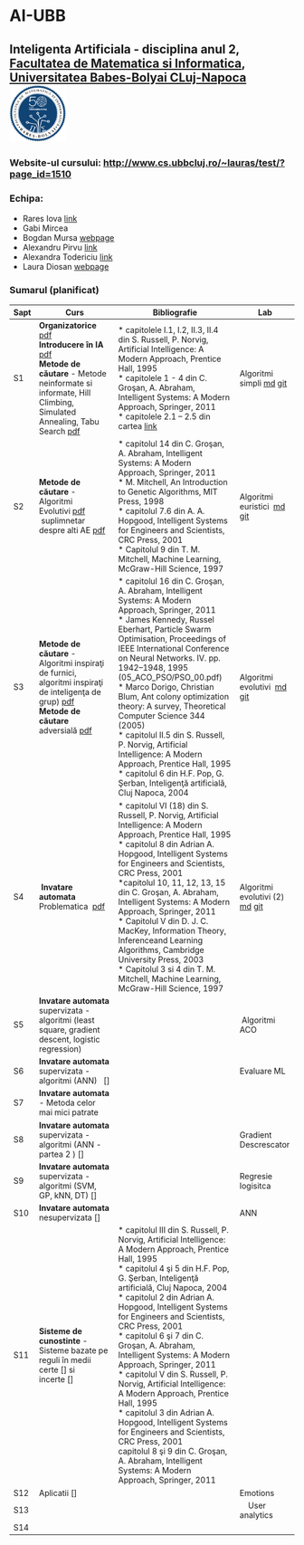 # AI-UBB


## Inteligenta Artificiala - disciplina anul 2, [Facultatea de Matematica si Informatica](www.cs.ubbcluj.ro), [Universitatea Babes-Bolyai CLuj-Napoca](www.ubbcluj.ro) <img src="50info.png" width="100">

### Website-ul cursului: http://www.cs.ubbcluj.ro/~lauras/test/?page_id=1510

### Echipa:


- Rares Iova [link](https://www.linkedin.com/in/rare%C8%99-iova-1b67b2139/?originalSubdomain=ro)
- Gabi Mircea
- Bogdan Mursa [webpage](https://sites.google.com/view/mursa-bogdan/)
- Alexandru Pirvu [link](https://www.linkedin.com/in/alexandru-pirvu-7a8b4191/)
- Alexandra Todericiu [link](https://www.linkedin.com/in/ioana-alexandra-todericiu/)
- Laura Diosan [webpage](www.cs.ubbcluj.ro/~lauras)


### Sumarul (planificat)



| Sapt	| Curs	| Bibliografie |	Lab |
| --- | --- | --- | --- |
| S1 |	**Organizatorice** [pdf](https://github.com/lauradiosan/AI-UBB/tree/main/2021-2022/lectures/00_admin.pdf) <br>  **Introducere în IA** [pdf](https://github.com/lauradiosan/AI-UBB/tree/main/2021-2022/lectures/01_introAI.pdf)  <br>  **Metode de căutare** - Metode neinformate si informate, Hill Climbing, Simulated Annealing, Tabu Search [pdf](https://github.com/lauradiosan/AI-UBB/tree/main/2021-2022/lectures/01_search_uninformed.pdf) | * capitolele I.1, I.2, II.3, II.4 din S. Russell, P. Norvig, Artificial Intelligence: A Modern Approach, Prentice Hall, 1995 <br> * capitolele 1 - 4 din C. Groşan, A. Abraham, Intelligent Systems: A Modern Approach, Springer, 2011 <br> * capitolele 2.1 – 2.5 din cartea [link](http://www-g.eng.cam.ac.uk/mmg/teaching/artificialintelligence/) | Algoritmi simpli [md](https://github.com/lauradiosan/AI-UBB/blob/main/2021-2022/labs/lab01/AI-lab01.md) [git](https://classroom.github.com/a/Bstf3nuo) |
| S2 | **Metode de căutare** - Algoritmi Evolutivi [pdf](https://github.com/lauradiosan/AI-UBB/tree/main/2021-2022/lectures/02_localSearch_EA.pdf)<br> suplimnetar despre alti AE [pdf](https://github.com/lauradiosan/AI-UBB/tree/main/2021-2022/lectures/02_localSearch_EA_suplim.pdf) | * capitolul 14 din C. Groşan, A. Abraham, Intelligent Systems: A Modern Approach, Springer, 2011 <br> * M. Mitchell, An Introduction to Genetic Algorithms, MIT Press, 1998 <br> * capitolul 7.6 din A. A. Hopgood, Intelligent Systems for Engineers and Scientists, CRC Press, 2001 <br> * Capitolul 9 din T. M. Mitchell, Machine Learning, McGraw-Hill Science, 1997 | Algoritmi euristici  [md](ttps://github.com/lauradiosan/AI-UBB/blob/main/2021-2022/labs/lab02/AI-lab02.md) [git](https://classroom.github.com/a/JhGfCuun) |
| S3 | **Metode de căutare** - Algoritmi inspiraţi de furnici, algoritmi inspiraţi de inteligenţa de grup) [pdf](https://github.com/lauradiosan/AI-UBB/tree/main/2021-2022/lectures/03_localSearch_PSO_ACO.pdf) <br> **Metode de căutare** adversială [pdf](https://github.com/lauradiosan/AI-UBB/tree/main/2021-2022/lectures/03_Adversial_search.pdf) | * capitolul 16 din C. Groşan, A. Abraham, Intelligent Systems: A Modern Approach, Springer, 2011 <br> * James Kennedy, Russel Eberhart, Particle Swarm Optimisation, Proceedings of IEEE International Conference on Neural Networks. IV. pp. 1942–1948, 1995 (05_ACO_PSO/PSO_00.pdf) <br> * Marco Dorigo, Christian Blum, Ant colony optimization theory: A survey, Theoretical Computer Science 344 (2005) <br> * capitolul II.5 din S. Russell, P. Norvig, Artificial Intelligence: A Modern Approach, Prentice Hall, 1995 <br> * capitolul 6 din H.F. Pop, G. Şerban, Inteligenţă artificială, Cluj Napoca, 2004 | Algoritmi evolutivi  [md](https://github.com/lauradiosan/AI-UBB/blob/main/2021-2022/labs/lab03/AI-lab03.md) [git](https://classroom.github.com/a/m1yEbDQs) |
| S4 | **Invatare automata** <br> Problematica  [pdf](https://github.com/lauradiosan/AI-UBB/tree/main/2021-2022/lectures/04_ML_intro.pdf)	| * capitolul VI (18) din S. Russell, P. Norvig, Artificial Intelligence: A Modern Approach, Prentice Hall, 1995 <br> * capitolul 8 din Adrian A. Hopgood, Intelligent Systems for Engineers and Scientists, CRC Press, 2001 <br> *capitolul 10, 11, 12, 13, 15 din C. Groşan, A. Abraham, Intelligent Systems: A Modern Approach, Springer, 2011 <br> * Capitolul V din D. J. C. MacKey, Information Theory, Inferenceand Learning Algorithms, Cambridge University Press, 2003 <br> * Capitolul 3 si 4 din T. M. Mitchell, Machine Learning, McGraw-Hill Science, 1997 | Algoritmi evolutivi (2) [md](https://github.com/lauradiosan/AI-UBB/blob/main/2021-2022/labs/lab04/AI-lab04.md) [git](?) |
| S5 | **Invatare automata** supervizata - algoritmi (least square, gradient descent, logistic regression)   | |	 Algoritmi ACO |
| S6 |	**Invatare automata** supervizata - algoritmi (ANN)   [] | | Evaluare ML |
| S7 | **Invatare automata** - Metoda celor mai mici patrate | | |
| S8 | **Invatare automata** supervizata - algoritmi (ANN - partea 2 ) []	| | Gradient Descrescator |
| S9 | **Invatare automata** supervizata - algoritmi (SVM, GP, kNN, DT) []	| | Regresie logisitca |
| S10 |	**Invatare automata** nesupervizata []	| | ANN |
| S11 | **Sisteme de cunostinte** - Sisteme bazate pe reguli în medii certe [] si incerte [] | * capitolul III din S. Russell, P. Norvig, Artificial Intelligence: A Modern Approach, Prentice Hall, 1995 <br> * capitolul 4 şi 5 din H.F. Pop, G. Şerban, Inteligenţă artificială, Cluj Napoca, 2004 <br> * capitolul 2 din Adrian A. Hopgood, Intelligent Systems for Engineers and Scientists, CRC Press, 2001 <br> * capitolul 6 şi 7 din C. Groşan, A. Abraham, Intelligent Systems: A Modern Approach, Springer, 2011 <br> * capitolul V din S. Russell, P. Norvig, Artificial Intelligence: A Modern Approach, Prentice Hall, 1995 <br> * capitolul 3 din Adrian A. Hopgood, Intelligent Systems for Engineers and Scientists, CRC Press, 2001 <br> capitolul 8 şi 9 din C. Groşan, A. Abraham, Intelligent Systems: A Modern Approach, Springer, 2011 | | kMeans |
| S12 | Aplicatii [] | |	Emotions |
| S13 | | |	 	 	User analytics |
|S14 | | | |
	 	 	 
 
